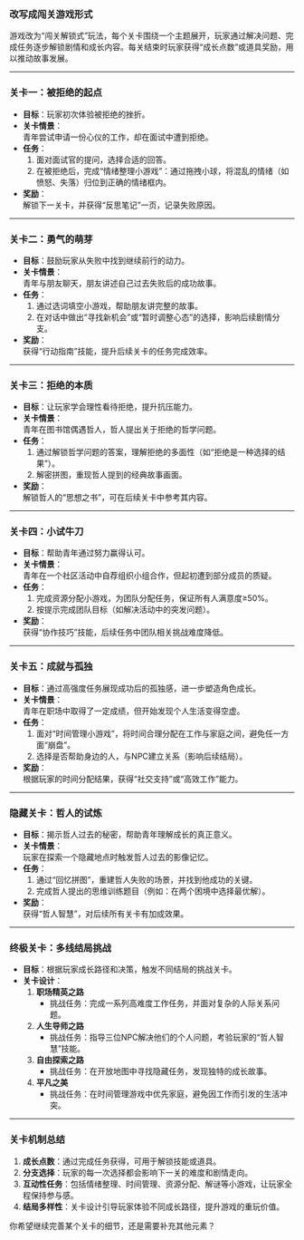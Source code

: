 ### **改写成闯关游戏形式**  

游戏改为“闯关解锁式”玩法，每个关卡围绕一个主题展开，玩家通过解决问题、完成任务逐步解锁剧情和成长内容。每关结束时玩家获得“成长点数”或道具奖励，用以推动故事发展。  

---

### **关卡一：被拒绝的起点**  
- **目标**：玩家初次体验被拒绝的挫折。  
- **关卡情景**：  
  青年尝试申请一份心仪的工作，却在面试中遭到拒绝。  
- **任务**：  
  1. 面对面试官的提问，选择合适的回答。  
  2. 在被拒绝后，完成“情绪整理小游戏”：通过拖拽小球，将混乱的情绪（如愤怒、失落）归位到正确的情绪框内。  
- **奖励**：  
  解锁下一关卡，并获得“反思笔记”一页，记录失败原因。

---

### **关卡二：勇气的萌芽**  
- **目标**：鼓励玩家从失败中找到继续前行的动力。  
- **关卡情景**：  
  青年与朋友聊天，朋友讲述自己过去失败后的成功故事。  
- **任务**：  
  1. 通过选词填空小游戏，帮助朋友讲完整的故事。  
  2. 在对话中做出“寻找新机会”或“暂时调整心态”的选择，影响后续剧情分支。  
- **奖励**：  
  获得“行动指南”技能，提升后续关卡的任务完成效率。

---

### **关卡三：拒绝的本质**  
- **目标**：让玩家学会理性看待拒绝，提升抗压能力。  
- **关卡情景**：  
  青年在图书馆偶遇哲人，哲人提出关于拒绝的哲学问题。  
- **任务**：  
  1. 通过解锁哲学问题的答案，理解拒绝的多面性（如“拒绝是一种选择的结果”）。  
  2. 解密拼图，重现哲人提到的经典故事画面。  
- **奖励**：  
  解锁哲人的“思想之书”，可在后续关卡中参考其内容。

---

### **关卡四：小试牛刀**  
- **目标**：帮助青年通过努力赢得认可。  
- **关卡情景**：  
  青年在一个社区活动中自荐组织小组合作，但起初遭到部分成员的质疑。  
- **任务**：  
  1. 完成资源分配小游戏，为团队分配任务，保证所有人满意度≥50%。  
  2. 按提示完成团队目标（如解决活动中的突发问题）。  
- **奖励**：  
  获得“协作技巧”技能，后续任务中团队相关挑战难度降低。

---

### **关卡五：成就与孤独**  
- **目标**：通过高强度任务展现成功后的孤独感，进一步塑造角色成长。  
- **关卡情景**：  
  青年在职场中取得了一定成绩，但开始发现个人生活变得空虚。  
- **任务**：  
  1. 面对“时间管理小游戏”，将时间合理分配在工作与家庭之间，避免任一方面“崩盘”。  
  2. 选择是否帮助身边的人，与NPC建立关系（影响后续结局）。  
- **奖励**：  
  根据玩家的时间分配结果，获得“社交支持”或“高效工作”能力。

---

### **隐藏关卡：哲人的试炼**  
- **目标**：揭示哲人过去的秘密，帮助青年理解成长的真正意义。  
- **关卡情景**：  
  玩家在探索一个隐藏地点时触发哲人过去的影像记忆。  
- **任务**：  
  1. 通过“回忆拼图”，重建哲人失败的场景，并找到他成功的关键。  
  2. 完成哲人提出的思维训练题目（例如：在两个困境中选择最优解）。  
- **奖励**：  
  获得“哲人智慧”，对后续所有关卡有加成效果。

---

### **终极关卡：多线结局挑战**  
- **目标**：根据玩家成长路径和决策，触发不同结局的挑战关卡。  
- **关卡设计**：  
  1. **职场精英之路**  
     - 挑战任务：完成一系列高难度工作任务，并面对复杂的人际关系问题。  
  2. **人生导师之路**  
     - 挑战任务：指导三位NPC解决他们的个人问题，考验玩家的“哲人智慧”技能。  
  3. **自由探索之路**  
     - 挑战任务：在开放地图中寻找隐藏任务，发现独特的成长故事。  
  4. **平凡之美**  
     - 挑战任务：在时间管理游戏中优先家庭，避免因工作而引发的生活冲突。

---

### **关卡机制总结**  
1. **成长点数**：通过完成任务获得，可用于解锁技能或道具。  
2. **分支选择**：玩家的每一次选择都会影响下一关的难度和剧情走向。  
3. **互动性任务**：包括情绪整理、时间管理、资源分配、解谜等小游戏，让玩家全程保持参与感。  
4. **结局多样性**：关卡设计引导玩家体验不同成长路径，提升游戏的重玩价值。

你希望继续完善某个关卡的细节，还是需要补充其他元素？

